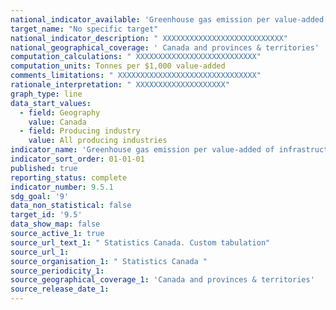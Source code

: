 ```yaml
---
national_indicator_available: 'Greenhouse gas emission per value-added of infrastructure construction'
target_name: "No specific target"
national_indicator_description: " XXXXXXXXXXXXXXXXXXXXXXXXXXX"
national_geographical_coverage: ' Canada and provinces & territories'
computation_calculations: " XXXXXXXXXXXXXXXXXXXXXXXXXXX"
computation_units: Tonnes per $1,000 value-added
comments_limitations: " XXXXXXXXXXXXXXXXXXXXXXXXXXXXXXX"
rationale_interpretation: " XXXXXXXXXXXXXXXXXXXX"
graph_type: line
data_start_values:
  - field: Geography
    value: Canada
  - field: Producing industry
    value: All producing industries
indicator_name: 'Greenhouse gas emission per value-added of infrastructure construction'
indicator_sort_order: 01-01-01
published: true
reporting_status: complete
indicator_number: 9.5.1
sdg_goal: '9'
data_non_statistical: false
target_id: '9.5'
data_show_map: false
source_active_1: true
source_url_text_1: " Statistics Canada. Custom tabulation"
source_url_1: 
source_organisation_1: " Statistics Canada "
source_periodicity_1: 
source_geographical_coverage_1: 'Canada and provinces & territories'
source_release_date_1: 
---
```


